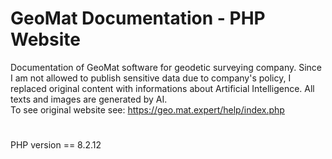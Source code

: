 
# GeoMat Documentation - PHP Website
Documentation of GeoMat software for geodetic surveying company.
Since I am not allowed to publish sensitive data due to company's policy,
I replaced original content with informations about Artificial Intelligence.
All texts and images are generated by AI.   
To see original website see: https://geo.mat.expert/help/index.php
#
PHP version == 8.2.12